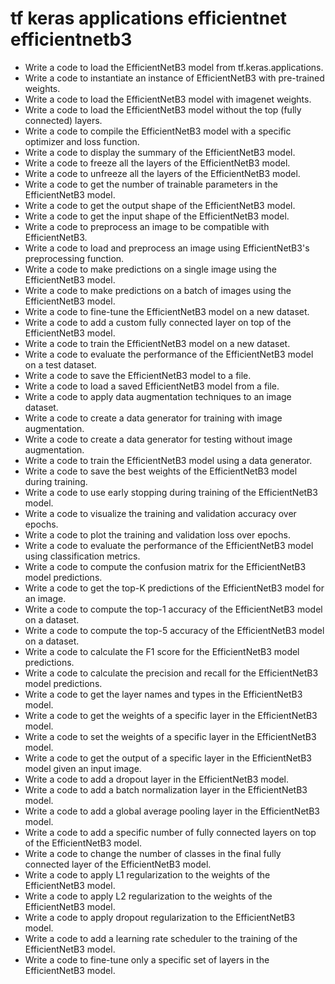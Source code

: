 # tf keras applications efficientnet efficientnetb3

- Write a code to load the EfficientNetB3 model from tf.keras.applications.
- Write a code to instantiate an instance of EfficientNetB3 with pre-trained weights.
- Write a code to load the EfficientNetB3 model with imagenet weights.
- Write a code to load the EfficientNetB3 model without the top (fully connected) layers.
- Write a code to compile the EfficientNetB3 model with a specific optimizer and loss function.
- Write a code to display the summary of the EfficientNetB3 model.
- Write a code to freeze all the layers of the EfficientNetB3 model.
- Write a code to unfreeze all the layers of the EfficientNetB3 model.
- Write a code to get the number of trainable parameters in the EfficientNetB3 model.
- Write a code to get the output shape of the EfficientNetB3 model.
- Write a code to get the input shape of the EfficientNetB3 model.
- Write a code to preprocess an image to be compatible with EfficientNetB3.
- Write a code to load and preprocess an image using EfficientNetB3's preprocessing function.
- Write a code to make predictions on a single image using the EfficientNetB3 model.
- Write a code to make predictions on a batch of images using the EfficientNetB3 model.
- Write a code to fine-tune the EfficientNetB3 model on a new dataset.
- Write a code to add a custom fully connected layer on top of the EfficientNetB3 model.
- Write a code to train the EfficientNetB3 model on a new dataset.
- Write a code to evaluate the performance of the EfficientNetB3 model on a test dataset.
- Write a code to save the EfficientNetB3 model to a file.
- Write a code to load a saved EfficientNetB3 model from a file.
- Write a code to apply data augmentation techniques to an image dataset.
- Write a code to create a data generator for training with image augmentation.
- Write a code to create a data generator for testing without image augmentation.
- Write a code to train the EfficientNetB3 model using a data generator.
- Write a code to save the best weights of the EfficientNetB3 model during training.
- Write a code to use early stopping during training of the EfficientNetB3 model.
- Write a code to visualize the training and validation accuracy over epochs.
- Write a code to plot the training and validation loss over epochs.
- Write a code to evaluate the performance of the EfficientNetB3 model using classification metrics.
- Write a code to compute the confusion matrix for the EfficientNetB3 model predictions.
- Write a code to get the top-K predictions of the EfficientNetB3 model for an image.
- Write a code to compute the top-1 accuracy of the EfficientNetB3 model on a dataset.
- Write a code to compute the top-5 accuracy of the EfficientNetB3 model on a dataset.
- Write a code to calculate the F1 score for the EfficientNetB3 model predictions.
- Write a code to calculate the precision and recall for the EfficientNetB3 model predictions.
- Write a code to get the layer names and types in the EfficientNetB3 model.
- Write a code to get the weights of a specific layer in the EfficientNetB3 model.
- Write a code to set the weights of a specific layer in the EfficientNetB3 model.
- Write a code to get the output of a specific layer in the EfficientNetB3 model given an input image.
- Write a code to add a dropout layer in the EfficientNetB3 model.
- Write a code to add a batch normalization layer in the EfficientNetB3 model.
- Write a code to add a global average pooling layer in the EfficientNetB3 model.
- Write a code to add a specific number of fully connected layers on top of the EfficientNetB3 model.
- Write a code to change the number of classes in the final fully connected layer of the EfficientNetB3 model.
- Write a code to apply L1 regularization to the weights of the EfficientNetB3 model.
- Write a code to apply L2 regularization to the weights of the EfficientNetB3 model.
- Write a code to apply dropout regularization to the EfficientNetB3 model.
- Write a code to add a learning rate scheduler to the training of the EfficientNetB3 model.
- Write a code to fine-tune only a specific set of layers in the EfficientNetB3 model.